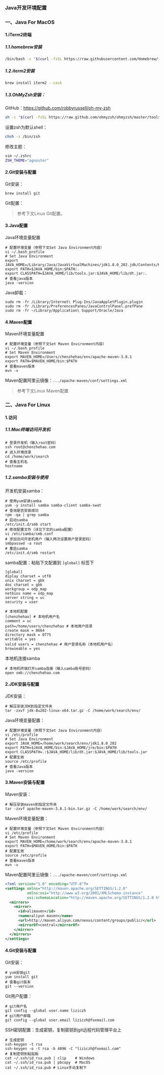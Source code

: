 ### Java开发环境配置

### 一、Java For MacOS

#### 1.iTerm2终端

##### 1.1.homebrew安装

```bash
/bin/bash -c "$(curl -fsSL https://raw.githubusercontent.com/Homebrew/install/HEAD/install.sh)"
```

##### 1.2.iterm2安装

```bash
brew install iterm2 --cask
```

##### 1.3.OhMyZsh安装：

GitHub：https://github.com/robbyrussell/oh-my-zsh

```bash
sh -c "$(curl -fsSL https://raw.github.com/ohmyzsh/ohmyzsh/master/tools/install.sh)"
```

设置zsh为默认shell：

```bash
chsh -s /bin/zsh
```

修改主题：

```bash
vim ~/.zshrc
ZSH_THEME="agnoster"
```

#### 2.Git安装与配置

Git安装：

```shell
brew install git
```

Git配置：

>  参考下文Linux Git配置。

#### 3.Java配置

Java环境变量配置

```shell
# 配置环境变量（参照下文Set Java Environment内容）
vi ~/.bash_profile
# Set Java Environment
export JAVA_HOME=/Library/Java/JavaVirtualMachines/jdk1.8.0_202.jdk/Contents/Home
export PATH=$JAVA_HOME/bin:$PATH:.
export CLASSPATH=$JAVA_HOME/lib/tools.jar:$JAVA_HOME/lib/dt.jar:.
# 查看java版本
java -version
```

Java卸载：

```shell
sudo rm -fr /Library/Internet\ Plug-Ins/JavaAppletPlugin.plugin
sudo rm -fr /Library/PreferencesPanes/JavaControlPanel.prefPane
sudo rm -fr ~/Library/Application\ Support/Oracle/Java
```

#### 4.Maven配置

Maven环境变量配置

```shell
# 配置环境变量（参照下文Set Maven Environment内容）
vi ~/.bash_profile
# Set Maven Environment
export MAVEN_HOME=/Users/chenzhehao/env/apache-maven-3.8.1
export PATH=$MAVEN_HOME/bin:$PATH
# 查看maven版本
mvn -v
```

Maven配置阿里云镜像：`.../apache-maven/conf/settings.xml` 

> 参考下文Linux Maven配置



###  二、Java For Linux

#### 1.访问

##### 1.1.Mac终端访问开发机

```shell 
# 登录开发机（输入root密码）
ssh root@chenzhehao.com
# 进入环境目录
cd /home/work/search
# 查看主机名
hostname
```

##### 1.2.samba安装与使用

开发机安装samba：

```shell
# 使用yum安装samba
yum -y install samba samba-client samba-swat
# 查询是否安装成功
rpm -qa | grep samba
# 启动samba
/etc/init.d/smb start
# 修改配置文件（详见下文的samba配置）
vi /etc/samba/smb.conf
# 添加访问开发机用户（输入两次设置用户登录密码）
smbpasswd -a root
# 重启samba
/etc/init.d/smb restart
```

samba配置：粘贴下文配置到 `[global]` 标签下

```shell
[global]
diplay charset = utf8
unix charset = gbk
dos charset = gbk
workgroup = odp_map
netbios name = odp_map
server string = uc
security = user

# 本地机配置
[chenzhehao] # 本地机用户名
comment = uc
path=/home/users/chenzhehao # 本地用户目录
create mask = 0664
directory mask = 0775
writable = yes
valid users = chenzhehao # 用户登录名称（本地机用户名）
browseable = yes
```

本地机连接samba

```shell
# 本地机终端打开samba连接（输入samba账号密码）
open smb://chenzhehao.com
```

#### 2.JDK安装与配置

JDK安装：

```shell
# 解压安装JDK到指定文件夹
tar -zxvf jdk-8u202-linux-x64.tar.gz -C /home/work/search/env/
```

Java环境变量配置：

```shell
# 配置环境变量（参照下文Set Java Environment内容）
vi /etc/profile
# Set Java Environment
export JAVA_HOME=/home/work/search/env/jdk1.8.0_202
export PATH=$JAVA_HOME/bin:$JAVA_HOME/jre/bin:$PATH
export CLASSPATH=.:$JAVA_HOME/lib/dt.jar:$JAVA_HOME/lib/tools.jar
# 配置生效
source /etc/profile
# 查看Java版本
java -version
```

#### 3.Maven安装与配置

Maven安装：

```shell
# 解压安装maven到指定文件夹
tar -zxvf apache-maven-3.8.1-bin.tar.gz -C /home/work/search/env/
```

Maven环境变量配置：

```shell
# 配置环境变量（参照下文Set Maven Environment内容）
vi /etc/profile
# Set Maven Environment
export MAVEN_HOME=/home/work/search/env/apache-maven-3.8.1
export PATH=$MAVEN_HOME/bin:$PATH
# 配置生效
source /etc/profile
# 查看maven版本
mvn -v
```

Maven配置阿里云镜像：`.../apache-maven/conf/settings.xml` 

```xml
<?xml version="1.0" encoding="UTF-8"?>
<settings xmlns="http://maven.apache.org/SETTINGS/1.2.0"
          xmlns:xsi="http://www.w3.org/2001/XMLSchema-instance"
          xsi:schemaLocation="http://maven.apache.org/SETTINGS/1.2.0 http://maven.apache.org/xsd/settings-1.2.0.xsd">
  <mirrors>
    <mirror>
      <id>alimaven</id>
      <name>aliyun maven</name>
      <url>http://maven.aliyun.com/nexus/content/groups/public/</url>
      <mirrorOf>central</mirrorOf>
    </mirror>
  </mirrors>
</settings>
```

#### 4.Git安装与配置

Git安装：

```shell
# yum安装git
yum install git
# 查看git版本
git --version
```

Git用户配置：

```shell
# git用户名
git config --global user.name liziczh
# git用户邮箱
git config --global user.email liziczh@foxmail.com
```

SSH密钥配置：生成密钥，复制密钥到git远程代码管理平台上

``` shell
# 生成密钥
ssh-keygen -t rsa
ssh-keygen -o -t rsa -b 4096 -C "liziczh@foxmail.com"
# 复制密钥到粘贴板
cat ~/.ssh/id_rsa.pub | clip    # Windows                                     
cat ~/.ssh/id_rsa.pub | pbcopy  # MacOS
cat ~/.ssh/id_rsa.pub # Linux手动复制下
```

